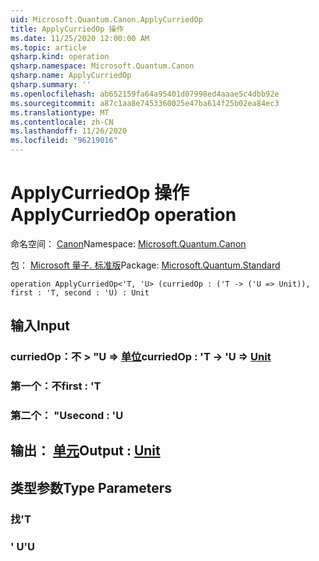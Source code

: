 ```yaml
---
uid: Microsoft.Quantum.Canon.ApplyCurriedOp
title: ApplyCurriedOp 操作
ms.date: 11/25/2020 12:00:00 AM
ms.topic: article
qsharp.kind: operation
qsharp.namespace: Microsoft.Quantum.Canon
qsharp.name: ApplyCurriedOp
qsharp.summary: ''
ms.openlocfilehash: ab652159fa64a95401d07998ed4aaae5c4dbb92e
ms.sourcegitcommit: a87c1aa8e7453360025e47ba614f25b02ea84ec3
ms.translationtype: MT
ms.contentlocale: zh-CN
ms.lasthandoff: 11/26/2020
ms.locfileid: "96219016"
---
```

# <a name="applycurriedop-operation"></a><span data-ttu-id="4a496-102">ApplyCurriedOp 操作</span><span class="sxs-lookup"><span data-stu-id="4a496-102">ApplyCurriedOp operation</span></span>

<span data-ttu-id="4a496-103">命名空间： [Canon](xref:Microsoft.Quantum.Canon)</span><span class="sxs-lookup"><span data-stu-id="4a496-103">Namespace: [Microsoft.Quantum.Canon](xref:Microsoft.Quantum.Canon)</span></span>

<span data-ttu-id="4a496-104">包： [Microsoft 量子. 标准版](https://nuget.org/packages/Microsoft.Quantum.Standard)</span><span class="sxs-lookup"><span data-stu-id="4a496-104">Package: [Microsoft.Quantum.Standard](https://nuget.org/packages/Microsoft.Quantum.Standard)</span></span>




```qsharp
operation ApplyCurriedOp<'T, 'U> (curriedOp : ('T -> ('U => Unit)), first : 'T, second : 'U) : Unit
```


## <a name="input"></a><span data-ttu-id="4a496-105">输入</span><span class="sxs-lookup"><span data-stu-id="4a496-105">Input</span></span>

### <a name="curriedop--t---u--unit"></a><span data-ttu-id="4a496-106">curriedOp：不 > "U => [单位](xref:microsoft.quantum.lang-ref.unit)</span><span class="sxs-lookup"><span data-stu-id="4a496-106">curriedOp : 'T -> 'U => [Unit](xref:microsoft.quantum.lang-ref.unit)</span></span> 




### <a name="first--t"></a><span data-ttu-id="4a496-107">第一个：不</span><span class="sxs-lookup"><span data-stu-id="4a496-107">first : 'T</span></span>




### <a name="second--u"></a><span data-ttu-id="4a496-108">第二个： "U</span><span class="sxs-lookup"><span data-stu-id="4a496-108">second : 'U</span></span>





## <a name="output--unit"></a><span data-ttu-id="4a496-109">输出： [单元](xref:microsoft.quantum.lang-ref.unit)</span><span class="sxs-lookup"><span data-stu-id="4a496-109">Output : [Unit](xref:microsoft.quantum.lang-ref.unit)</span></span>



## <a name="type-parameters"></a><span data-ttu-id="4a496-110">类型参数</span><span class="sxs-lookup"><span data-stu-id="4a496-110">Type Parameters</span></span>

### <a name="t"></a><span data-ttu-id="4a496-111">找</span><span class="sxs-lookup"><span data-stu-id="4a496-111">'T</span></span>


### <a name="u"></a><span data-ttu-id="4a496-112">' U</span><span class="sxs-lookup"><span data-stu-id="4a496-112">'U</span></span>


